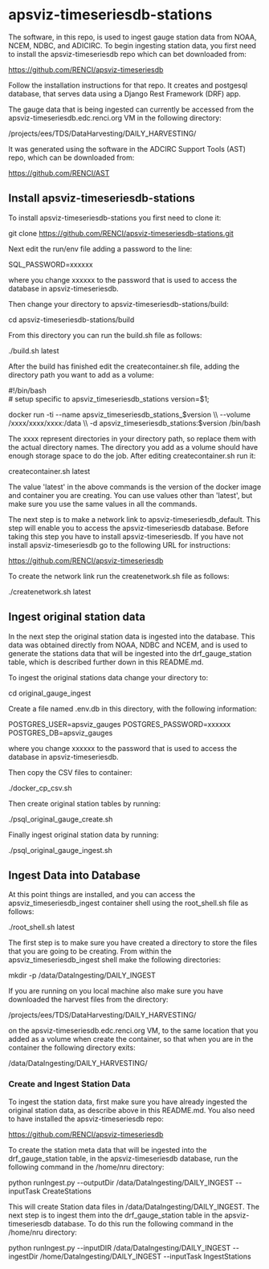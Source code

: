 # apsviz-timeseriesdb-stations 
The software, in this repo, is used to ingest gauge station data from NOAA, NCEM, NDBC, and ADICIRC. To begin ingesting station data, you first need to install the apsviz-timeseriesdb repo which can bet downloaded from:  

https://github.com/RENCI/apsviz-timeseriesdb  

Follow the installation instructions for that repo. It creates and postgesql database, that serves data using a Django Rest Framework (DRF) app. 

The gauge data that is being ingested can currently be accessed from the apsviz-timeseriesdb.edc.renci.org VM in the following directory:   

/projects/ees/TDS/DataHarvesting/DAILY_HARVESTING/ 

It was generated using the software in the ADCIRC Support Tools (AST) repo, which can be downloaded from:  

https://github.com/RENCI/AST

## Install apsviz-timeseriesdb-stations

To install apsviz-timeseriesdb-stations you first need to clone it:

git clone https://github.com/RENCI/apsviz-timeseriesdb-stations.git

Next edit the run/env file adding a password to the line:

SQL_PASSWORD=xxxxxx

where you change xxxxxx to the password that is used to access the database in apsviz-timeseriesdb.

Then change your directory to apsviz-timeseriesdb-stations/build:

cd apsviz-timeseriesdb-stations/build

From this directory you can run the build.sh file as follows:

./build.sh latest

After the build has finished edit the createcontainer.sh file, adding the directory path you want to add as a volume:

\#!/bin/bash  
\# setup specific to apsviz_timeseriesdb_stations 
version=$1; 

docker run -ti --name apsviz_timeseriesdb_stations_$version \\  
  --volume /xxxx/xxxx/xxxx:/data \\  
  -d apsviz_timeseriesdb_stations:$version /bin/bash 

The xxxx represent directories in your directory path, so replace them with the actual directory names. The directory you add as a volume should have enough storage space to do the job. After editing createcontainer.sh run it:

createcontainer.sh latest

The value 'latest' in the above commands is the version of the docker image and container you are creating. You can use values other than 'latest', but make sure you use the same values in all the commands.

The next step is to make a network link to apsviz-timeseriesdb_default. This step will enable you to access the apsviz-timeseriesdb database. Before taking this step you have to install apsviz-timeseriesdb. If you have not install apsviz-timeseriesdb go to the following URL for instructions:

https://github.com/RENCI/apsviz-timeseriesdb

To create the network link run the createnetwork.sh file as follows:

./createnetwork.sh latest

## Ingest original station data

In the next step the original station data is ingested into the database. This data was obtained directly from NOAA, NDBC and NCEM, and is used to generate the stations data that will be ingested into the drf_gauge_station table, which is described further down in this README.md.

To ingest the original stations data change your directory to:

cd original_gauge_ingest

Create a file named .env.db in this directory, with the following information:

POSTGRES_USER=apsviz_gauges
POSTGRES_PASSWORD=xxxxxx
POSTGRES_DB=apsviz_gauges

where you change xxxxxx to the password that is used to access the database in apsviz-timeseriesdb.

Then copy the CSV files to container:

./docker_cp_csv.sh

Then create original station tables by running:

./psql_original_gauge_create.sh

Finally ingest original station data by running:

./psql_original_gauge_ingest.sh

## Ingest Data into Database

At this point things are installed, and you can access the apsviz_timeseriesdb_ingest container shell using the root_shell.sh file as follows:

./root_shell.sh latest
 
The first step is to make sure you have created a directory to store the files that you are going to be creating. From within the apsviz_timeseriesdb_ingest shell make the following directories:

mkdir -p /data/DataIngesting/DAILY_INGEST

If you are running on you local machine also make sure you have downloaded the harvest files from the directory:

/projects/ees/TDS/DataHarvesting/DAILY_HARVESTING/

on the apsviz-timeseriesdb.edc.renci.org VM, to the same location that you added as a volume when create the container, so that when you are in the container the following directory exits:

/data/DataIngesting/DAILY_HARVESTING/

### Create and Ingest Station Data 

To ingest the station data, first make sure you have already ingested the original station data, as describe above in this README.md. You also need to have installed the apsviz-timeseriesdb repo:

https://github.com/RENCI/apsviz-timeseriesdb

To create the station meta data that will be ingested into the drf_gauge_station table, in the apsviz-timeseriesdb database, run the following command in the /home/nru directory:

python runIngest.py --outputDir /data/DataIngesting/DAILY_INGEST --inputTask CreateStations

This will create Station data files in /data/DataIngesting/DAILY_INGEST. The next step is to ingest them into the drf_gauge_station table in the apsviz-timeseriesdb database. To do this run the following command in the /home/nru directory:

python runIngest.py --inputDIR /data/DataIngesting/DAILY_INGEST --ingestDir /home/DataIngesting/DAILY_INGEST --inputTask IngestStations

